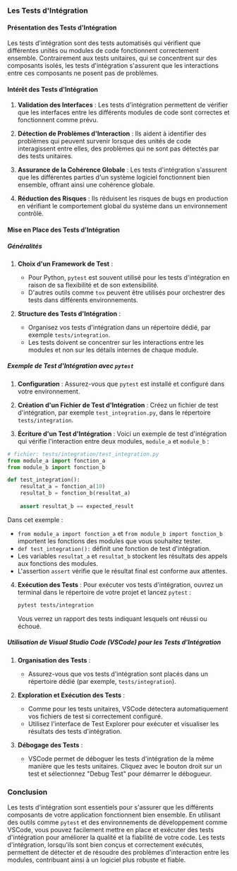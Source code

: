 ### Les Tests d'Intégration

#### Présentation des Tests d'Intégration

Les tests d'intégration sont des tests automatisés qui vérifient que différentes unités ou modules de code fonctionnent correctement ensemble. Contrairement aux tests unitaires, qui se concentrent sur des composants isolés, les tests d'intégration s'assurent que les interactions entre ces composants ne posent pas de problèmes.

#### Intérêt des Tests d'Intégration

1. **Validation des Interfaces** :
   Les tests d'intégration permettent de vérifier que les interfaces entre les différents modules de code sont correctes et fonctionnent comme prévu.

2. **Détection de Problèmes d'Interaction** :
   Ils aident à identifier des problèmes qui peuvent survenir lorsque des unités de code interagissent entre elles, des problèmes qui ne sont pas détectés par des tests unitaires.

3. **Assurance de la Cohérence Globale** :
   Les tests d'intégration s'assurent que les différentes parties d'un système logiciel fonctionnent bien ensemble, offrant ainsi une cohérence globale.

4. **Réduction des Risques** :
   Ils réduisent les risques de bugs en production en vérifiant le comportement global du système dans un environnement contrôlé.

#### Mise en Place des Tests d'Intégration

##### Généralités

1. **Choix d'un Framework de Test** :
   - Pour Python, `pytest` est souvent utilisé pour les tests d'intégration en raison de sa flexibilité et de son extensibilité.
   - D'autres outils comme `tox` peuvent être utilisés pour orchestrer des tests dans différents environnements.

2. **Structure des Tests d'Intégration** :
   - Organisez vos tests d'intégration dans un répertoire dédié, par exemple `tests/integration`.
   - Les tests doivent se concentrer sur les interactions entre les modules et non sur les détails internes de chaque module.

##### Exemple de Test d'Intégration avec `pytest`

1. **Configuration** :
   Assurez-vous que `pytest` est installé et configuré dans votre environnement.

2. **Création d'un Fichier de Test d'Intégration** :
   Créez un fichier de test d'intégration, par exemple `test_integration.py`, dans le répertoire `tests/integration`.

3. **Écriture d'un Test d'Intégration** :
   Voici un exemple de test d'intégration qui vérifie l'interaction entre deux modules, `module_a` et `module_b` :

```python
# fichier: tests/integration/test_integration.py
from module_a import fonction_a
from module_b import fonction_b

def test_integration():
    resultat_a = fonction_a(10)
    resultat_b = fonction_b(resultat_a)
    
    assert resultat_b == expected_result
```

Dans cet exemple :
   - `from module_a import fonction_a` et `from module_b import fonction_b` importent les fonctions des modules que vous souhaitez tester.
   - `def test_integration():` définit une fonction de test d'intégration.
   - Les variables `resultat_a` et `resultat_b` stockent les résultats des appels aux fonctions des modules.
   - L'assertion `assert` vérifie que le résultat final est conforme aux attentes.

4. **Exécution des Tests** :
   Pour exécuter vos tests d'intégration, ouvrez un terminal dans le répertoire de votre projet et lancez `pytest` :
   ```sh
   pytest tests/integration
   ```
   Vous verrez un rapport des tests indiquant lesquels ont réussi ou échoué.

##### Utilisation de Visual Studio Code (VSCode) pour les Tests d'Intégration

1. **Organisation des Tests** :
   - Assurez-vous que vos tests d'intégration sont placés dans un répertoire dédié (par exemple, `tests/integration`).

2. **Exploration et Exécution des Tests** :
   - Comme pour les tests unitaires, VSCode détectera automatiquement vos fichiers de test si correctement configuré.
   - Utilisez l'interface de Test Explorer pour exécuter et visualiser les résultats des tests d'intégration.

3. **Débogage des Tests** :
   - VSCode permet de déboguer les tests d'intégration de la même manière que les tests unitaires. Cliquez avec le bouton droit sur un test et sélectionnez "Debug Test" pour démarrer le débogueur.

### Conclusion

Les tests d'intégration sont essentiels pour s'assurer que les différents composants de votre application fonctionnent bien ensemble. En utilisant des outils comme `pytest` et des environnements de développement comme VSCode, vous pouvez facilement mettre en place et exécuter des tests d'intégration pour améliorer la qualité et la fiabilité de votre code. Les tests d'intégration, lorsqu'ils sont bien conçus et correctement exécutés, permettent de détecter et de résoudre des problèmes d'interaction entre les modules, contribuant ainsi à un logiciel plus robuste et fiable.